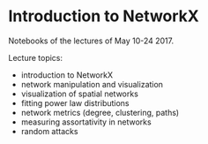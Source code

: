 # Introduction to NetworkX

Notebooks of the lectures of May 10-24 2017.

Lecture topics:
  - introduction to NetworkX
  - network manipulation and visualization
  - visualization of spatial networks
  - fitting power law distributions
  - network metrics (degree, clustering, paths)
  - measuring assortativity in networks
  - random attacks
